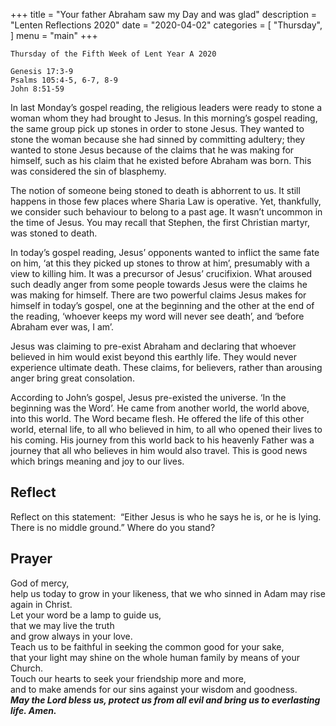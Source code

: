 +++
title = "Your father Abraham saw my Day and was glad"
description = "Lenten Reflections 2020"
date = "2020-04-02"
categories = [
    "Thursday",
]
menu = "main"
+++

```
Thursday of the Fifth Week of Lent Year A 2020

Genesis 17:3-9
Psalms 105:4-5, 6-7, 8-9
John 8:51-59
```


In last Monday’s gospel reading, the religious leaders were ready to stone a woman whom they had brought to Jesus. In this morning’s gospel reading, the same group pick up stones in order to stone Jesus. They wanted to stone the woman because she had sinned by committing adultery; they wanted to stone Jesus because of the claims that he was making for himself, such as his claim that he existed before Abraham was born. This was considered the sin of blasphemy.

The notion of someone being stoned to death is abhorrent to us. It still happens in those few places where Sharia Law is operative. Yet, thankfully, we consider such behaviour to belong to a past age. It wasn’t uncommon in the time of Jesus. You may recall that Stephen, the first Christian martyr, was stoned to death. 

In today’s gospel reading, Jesus’ opponents wanted to inflict the same fate on him, ‘at this they picked up stones to throw at him’, presumably with a view to killing him. It was a precursor of Jesus’ crucifixion. What aroused such deadly anger from some people towards Jesus were the claims he was making for himself. There are two powerful claims Jesus makes for himself in today’s gospel, one at the beginning and the other at the end of the reading, ‘whoever keeps my word will never see death’, and ‘before Abraham ever was, I am’. 

Jesus was claiming to pre-exist Abraham and declaring that whoever believed in him would exist beyond this earthly life. They would never experience ultimate death. These claims, for believers, rather than arousing anger bring great consolation. 

According to John’s gospel, Jesus pre-existed the universe. ‘In the beginning was the Word’. He came from another world, the world above, into this world. The Word became flesh. He offered the life of this other world, eternal life, to all who believed in him, to all who opened their lives to his coming. His journey from this world back to his heavenly Father was a journey that all who believes in him would also travel. This is good news which brings meaning and joy to our lives.

## Reflect 
Reflect on this statement:  “Either Jesus is who he says he is, or he is  lying. There is no middle ground.” Where do you stand?

## Prayer

God of mercy,   
help us today to grow in your likeness, that we who sinned in Adam may rise again in Christ.  
Let your word be a lamp to guide us,   
that we may live the truth   
and grow always in your love.    
Teach us to be faithful in seeking the common good for your sake,   
that your light may shine on the whole human family by means of your Church.    
Touch our hearts to seek your friendship more and more,   
and to make amends for our sins against your wisdom and goodness.   
**_May the Lord bless us, protect us from all evil and bring us to everlasting life. Amen._**